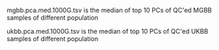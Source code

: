 mgbb.pca.med.1000G.tsv is the median of top 10 PCs of QC'ed MGBB samples of different population

ukbb.pca.med.1000G.tsv is the median of top 10 PCs of QC'ed UKBB samples of different population
